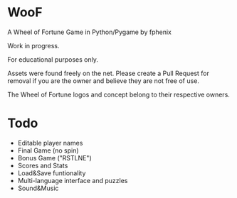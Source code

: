 # WooF
A Wheel of Fortune Game in Python/Pygame by fphenix

Work in progress.

For educational purposes only.

Assets were found freely on the net. Please create a Pull Request for removal if you are the owner and believe they are not free of use.

The Wheel of Fortune logos and concept belong to their respective owners.

# Todo

* Editable player names
* Final Game (no spin)
* Bonus Game ("RSTLNE")
* Scores and Stats
* Load&Save funtionality
* Multi-language interface and puzzles
* Sound&Music

